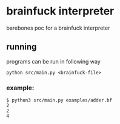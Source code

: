 # brainfuck interpreter
barebones poc for a brainfuck interpreter

## running
programs can be run in following way
```
python src/main.py <brainfuck-file>
```

### example:
```
$ python3 src/main.py examples/adder.bf
2
2
4
```
